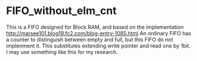 # FIFO_without_elm_cnt
This is a FIFO designed for Block RAM, and based on the implementation http://marsee101.blog19.fc2.com/blog-entry-1085.html
An ordinary FIFO has a counter to distinguish between empty and full, but this FIFO do not implenment it. This substitutes extending write pointer and read one by 1bit.
I may use something like this for my research.
